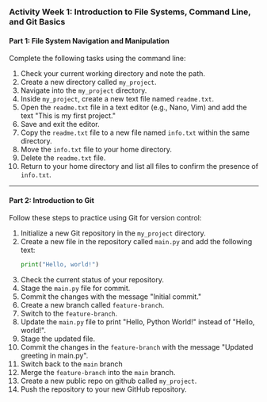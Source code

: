 

### Activity Week 1: Introduction to File Systems, Command Line, and Git Basics


#### **Part 1: File System Navigation and Manipulation**
Complete the following tasks using the command line:
1. Check your current working directory and note the path.
2. Create a new directory called `my_project`.
3. Navigate into the `my_project` directory.
4. Inside `my_project`, create a new text file named `readme.txt`.
5. Open the `readme.txt` file in a text editor (e.g., Nano, Vim) and add the text "This is my first project."
6. Save and exit the editor.
7. Copy the `readme.txt` file to a new file named `info.txt` within the same directory.
8. Move the `info.txt` file to your home directory.
9. Delete the `readme.txt` file.
10. Return to your home directory and list all files to confirm the presence of `info.txt`.

---

#### **Part 2: Introduction to Git**
Follow these steps to practice using Git for version control:
1. Initialize a new Git repository in the `my_project` directory.
2. Create a new file in the repository called `main.py` and add the following text:  
   ```python
   print("Hello, world!")
   ```
3. Check the current status of your repository.
4. Stage the `main.py` file for commit.
5. Commit the changes with the message "Initial commit."
6. Create a new branch called `feature-branch`.
7. Switch to the `feature-branch`.
8. Update the `main.py` file to print "Hello, Python World!" instead of "Hello, world!".
9. Stage the updated file.
10. Commit the changes in the `feature-branch` with the message "Updated greeting in main.py".
11. Switch back to the `main` branch
12. Merge the `feature-branch` into the `main` branch.
13. Create a new public repo on github called `my_project`.
14. Push the repository to your new GitHub repository.



